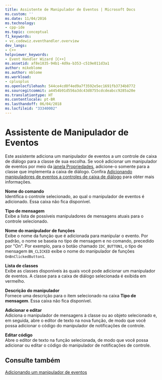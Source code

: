 ```yaml
---
title: Assistente de Manipulador de Eventos | Microsoft Docs
ms.custom: ''
ms.date: 11/04/2016
ms.technology:
- cpp-ide
ms.topic: conceptual
f1_keywords:
- vc.codewiz.eventhandler.overview
dev_langs:
- C++
helpviewer_keywords:
- Event Handler Wizard [C++]
ms.assetid: af8e1835-94b1-4d9a-b353-c519e011d3a1
author: mikeblome
ms.author: mblome
ms.workload:
- cplusplus
ms.openlocfilehash: 544ce4cd0f4ed9a7f3592e5ec1691fb3734b8772
ms.sourcegitcommit: a4454b91d556a3dc43d8755cdcdeabcc9285a20e
ms.translationtype: HT
ms.contentlocale: pt-BR
ms.lasthandoff: 06/04/2018
ms.locfileid: "33340002"
---
```

# <a name="event-handler-wizard"></a>Assistente de Manipulador de Eventos
Este assistente adiciona um manipulador de eventos a um controle de caixa de diálogo para a classe de sua escolha. Se você adicionar um manipulador de eventos por meio da [janela Propriedades](/visualstudio/ide/reference/properties-window), adicione-o somente para a classe que implementa a caixa de diálogo. Confira [Adicionando manipuladores de eventos a controles de caixa de diálogo](../windows/adding-event-handlers-for-dialog-box-controls.md) para obter mais informações.  
  
 **Nome do comando**  
 Identifica o controle selecionado, ao qual o manipulador de eventos é adicionado. Essa caixa não fica disponível.  
  
 **Tipo de mensagem**  
 Exibe a lista de possíveis manipuladores de mensagens atuais para o controle selecionado.  
  
 **Nome do manipulador de funções**  
 Exibe o nome da função que é adicionada para manipular o evento. Por padrão, o nome se baseia no tipo de mensagem e no comando, precedido por "On". Por exemplo, para o botão chamado `IDC_BUTTON1`, o tipo de mensagem `BN_CLICKED` exibe o nome do manipulador de funções `OnBnClickedButton1`.  
  
 **Lista de classes**  
 Exibe as classes disponíveis às quais você pode adicionar um manipulador de eventos. A classe para a caixa de diálogo selecionada é exibida em vermelho.  
  
 **Descrição do manipulador**  
 Fornece uma descrição para o item selecionado na caixa **Tipo de mensagem**. Essa caixa não fica disponível.  
  
 **Adicionar e editar**  
 Adiciona o manipulador de mensagens à classe ou ao objeto selecionado e, em seguida, abre o editor de texto na nova função, de modo que você possa adicionar o código do manipulador de notificações de controle.  
  
 **Editar código**  
 Abre o editor de texto na função selecionada, de modo que você possa adicionar ou editar o código do manipulador de notificações de controle.  
  
## <a name="see-also"></a>Consulte também  
 [Adicionando um manipulador de eventos](../ide/adding-an-event-handler-visual-cpp.md)